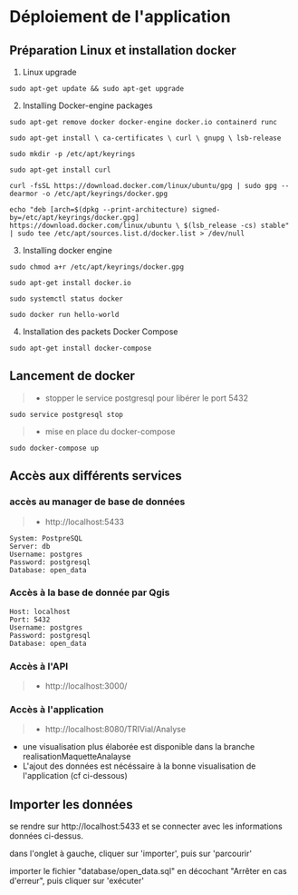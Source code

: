 # Déploiement de l'application

## Préparation Linux et installation docker

1. Linux upgrade

```
sudo apt-get update && sudo apt-get upgrade 
```

2. Installing Docker-engine packages

```
sudo apt-get remove docker docker-engine docker.io containerd runc

sudo apt-get install \ ca-certificates \ curl \ gnupg \ lsb-release

sudo mkdir -p /etc/apt/keyrings

sudo apt-get install curl

curl -fsSL https://download.docker.com/linux/ubuntu/gpg | sudo gpg --dearmor -o /etc/apt/keyrings/docker.gpg

echo "deb [arch=$(dpkg --print-architecture) signed-by=/etc/apt/keyrings/docker.gpg] https://download.docker.com/linux/ubuntu \ $(lsb_release -cs) stable" | sudo tee /etc/apt/sources.list.d/docker.list > /dev/null
```

3. Installing docker engine

```
sudo chmod a+r /etc/apt/keyrings/docker.gpg

sudo apt-get install docker.io

sudo systemctl status docker

sudo docker run hello-world
```

4. Installation des packets Docker Compose

```
sudo apt-get install docker-compose
```

## Lancement de docker

>* stopper le service postgresql pour libérer le port 5432

```
sudo service postgresql stop
```

>* mise en place du docker-compose

```
sudo docker-compose up
```

## Accès aux différents services

### accès au manager de base de données
>* http://localhost:5433
```
System: PostpreSQL
Server: db
Username: postgres
Password: postgresql
Database: open_data
```

### Accès à la base de donnée par Qgis
```
Host: localhost
Port: 5432
Username: postgres
Password: postgresql
Database: open_data
```

### Accès à l'API
>* http://localhost:3000/

### Accès à l'application
>* http://localhost:8080/TRIVial/Analyse

* une visualisation plus élaborée est disponible dans la branche realisationMaquetteAnalayse
* L'ajout des données est nécéssaire à la bonne visualisation de l'application (cf ci-dessous)

## Importer les données

se rendre sur http://localhost:5433 et se connecter avec les informations données ci-dessus.

dans l'onglet à gauche, cliquer sur 'importer', puis sur 'parcourir'

importer le fichier "database/open_data.sql" en décochant "Arrêter en cas d'erreur", puis cliquer sur 'exécuter'


